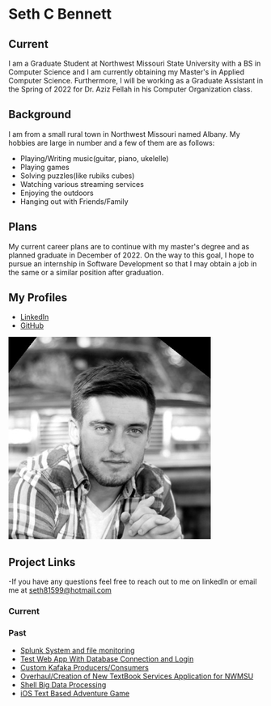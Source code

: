 # Seth C Bennett
## Current
I am a Graduate Student at Northwest Missouri State University with a BS in Computer Science and I am currently obtaining my Master's in Applied Computer Science. Furthermore, I will be working as a Graduate Assistant in the Spring of 2022 for Dr. Aziz Fellah in his Computer Organization class.

## Background
I am from a small rural town in Northwest Missouri named Albany. My hobbies are large in number and a few of them are as follows:
- Playing/Writing music(guitar, piano, ukelelle)
- Playing games
- Solving puzzles(like rubiks cubes)
- Watching various streaming services
- Enjoying the outdoors
- Hanging out with Friends/Family

## Plans
My current career plans are to continue with my master's degree and as planned graduate in December of 2022. On the way to this goal, I hope to pursue an internship in Software Development so that I may obtain a job in the same or a similar position after graduation.

## My Profiles
- [LinkedIn](https://www.linkedin.com/in/seth-bennett-459498193/)
- [GitHub](https://github.com/Sbennett99)

![](1568260961938.jpg)


## Project Links
  -If you have any questions feel free to reach out to me on linkedIn or email me at seth81599@hotmail.com
### Current


### Past
  -  [Splunk System and file monitoring](https://github.com/bben6087/splunk-group-workshop)
  -  [Test Web App With Database Connection and Login](https://db95bennett.herokuapp.com/)
  -  [Custom Kafaka Producers/Consumers](https://github.com/Sbennett99/Kafka-Custom-Producers-And-Consumers)
  -  [Overhaul/Creation of New TextBook Services Application for NWMSU](https://github.com/NicholasPierce1/TextBookServices/tree/main)
  -  [Shell Big Data Processing](https://github.com/Sbennett99/shell-data-processing)
  -  [iOS Text Based Adventure Game](https://github.com/michaelcrawford35/44443-MobileComputing-CrawfordBennett)
